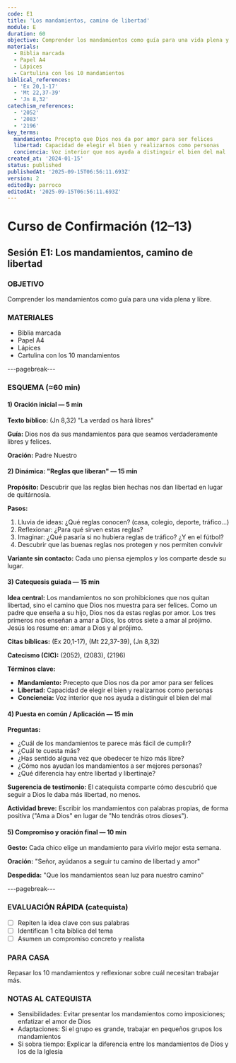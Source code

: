 ```yaml
---
code: E1
title: 'Los mandamientos, camino de libertad'
module: E
duration: 60
objective: Comprender los mandamientos como guía para una vida plena y libre.
materials:
  - Biblia marcada
  - Papel A4
  - Lápices
  - Cartulina con los 10 mandamientos
biblical_references:
  - 'Ex 20,1-17'
  - 'Mt 22,37-39'
  - 'Jn 8,32'
catechism_references:
  - '2052'
  - '2083'
  - '2196'
key_terms:
  mandamiento: Precepto que Dios nos da por amor para ser felices
  libertad: Capacidad de elegir el bien y realizarnos como personas
  conciencia: Voz interior que nos ayuda a distinguir el bien del mal
created_at: '2024-01-15'
status: published
publishedAt: '2025-09-15T06:56:11.693Z'
version: 2
editedBy: parroco
editedAt: '2025-09-15T06:56:11.693Z'
---
```


# Curso de Confirmación (12–13)
## Sesión E1: Los mandamientos, camino de libertad

### OBJETIVO
Comprender los mandamientos como guía para una vida plena y libre.

### MATERIALES
- Biblia marcada
- Papel A4
- Lápices
- Cartulina con los 10 mandamientos

---pagebreak---

### ESQUEMA (≈60 min)

#### 1) Oración inicial — 5 min
**Texto bíblico:** (Jn 8,32) "La verdad os hará libres"

**Guía:** Dios nos da sus mandamientos para que seamos verdaderamente libres y felices.

**Oración:** Padre Nuestro

#### 2) Dinámica: "Reglas que liberan" — 15 min
**Propósito:** Descubrir que las reglas bien hechas nos dan libertad en lugar de quitárnosla.

**Pasos:**
1. Lluvia de ideas: ¿Qué reglas conocen? (casa, colegio, deporte, tráfico...)
2. Reflexionar: ¿Para qué sirven estas reglas?
3. Imaginar: ¿Qué pasaría si no hubiera reglas de tráfico? ¿Y en el fútbol?
4. Descubrir que las buenas reglas nos protegen y nos permiten convivir

**Variante sin contacto:** Cada uno piensa ejemplos y los comparte desde su lugar.

#### 3) Catequesis guiada — 15 min
**Idea central:** Los mandamientos no son prohibiciones que nos quitan libertad, sino el camino que Dios nos muestra para ser felices. Como un padre que enseña a su hijo, Dios nos da estas reglas por amor. Los tres primeros nos enseñan a amar a Dios, los otros siete a amar al prójimo. Jesús los resume en: amar a Dios y al prójimo.

**Citas bíblicas:** (Ex 20,1-17), (Mt 22,37-39), (Jn 8,32)

**Catecismo (CIC):** (2052), (2083), (2196)

**Términos clave:**
- **Mandamiento:** Precepto que Dios nos da por amor para ser felices
- **Libertad:** Capacidad de elegir el bien y realizarnos como personas
- **Conciencia:** Voz interior que nos ayuda a distinguir el bien del mal

#### 4) Puesta en común / Aplicación — 15 min
**Preguntas:**
- ¿Cuál de los mandamientos te parece más fácil de cumplir?
- ¿Cuál te cuesta más?
- ¿Has sentido alguna vez que obedecer te hizo más libre?
- ¿Cómo nos ayudan los mandamientos a ser mejores personas?
- ¿Qué diferencia hay entre libertad y libertinaje?

**Sugerencia de testimonio:** El catequista comparte cómo descubrió que seguir a Dios le daba más libertad, no menos.

**Actividad breve:** Escribir los mandamientos con palabras propias, de forma positiva ("Ama a Dios" en lugar de "No tendrás otros dioses").

#### 5) Compromiso y oración final — 10 min
**Gesto:** Cada chico elige un mandamiento para vivirlo mejor esta semana.

**Oración:** "Señor, ayúdanos a seguir tu camino de libertad y amor"

**Despedida:** "Que los mandamientos sean luz para nuestro camino"

---pagebreak---

### EVALUACIÓN RÁPIDA (catequista)
- [ ] Repiten la idea clave con sus palabras
- [ ] Identifican 1 cita bíblica del tema
- [ ] Asumen un compromiso concreto y realista

### PARA CASA
Repasar los 10 mandamientos y reflexionar sobre cuál necesitan trabajar más.

### NOTAS AL CATEQUISTA
- Sensibilidades: Evitar presentar los mandamientos como imposiciones; enfatizar el amor de Dios
- Adaptaciones: Si el grupo es grande, trabajar en pequeños grupos los mandamientos
- Si sobra tiempo: Explicar la diferencia entre los mandamientos de Dios y los de la Iglesia
